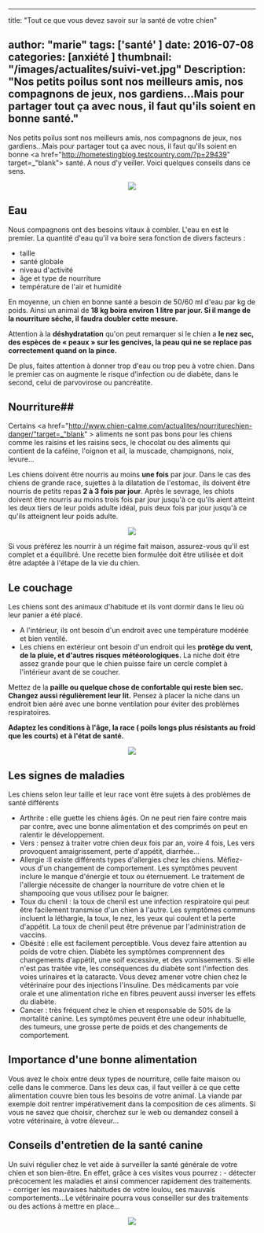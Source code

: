 
---
title: "Tout ce que vous devez savoir sur la santé de votre chien"

author: "marie"
tags: ['santé' ]
date: 2016-07-08
categories: [anxiété ]
thumbnail: "/images/actualites/suivi-vet.jpg"
Description: "Nos petits poilus sont nos meilleurs amis, nos compagnons de jeux, nos gardiens...Mais pour partager tout ça avec nous, il faut qu'ils soient en bonne santé."
---

Nos petits poilus sont nos meilleurs amis, nos compagnons de jeux, nos gardiens...Mais pour partager tout ça avec nous, il faut qu'ils soient en bonne <a href="http://hometestingblog.testcountry.com/?p=29439" target=_"blank"> santé. </a>A nous d'y veiller. Voici quelques conseils dans ce sens.



<p align="center"><img src= "/images/actualites/chien-en-bonne-sante.jpg"class="img-respnsive"></p>

## Eau ##
Nous compagnons ont des besoins vitaux à combler. L'eau en est le premier. La quantité d'eau qu'il va boire sera fonction de divers facteurs :
<ul><li>taille</li>
<li>santé globale</li>
<li>niveau d'activité</li>
<li>âge et type de nourriture</li>
<li>température de l'air et humidité </li></ul>

En moyenne, un chien en bonne santé a besoin de 50/60 ml d'eau par kg de poids. Ainsi un animal de <b>18 kg boira environ 1 litre par jour. Si il mange de la nourriture séche, il faudra doubler cette mesure.</b>

Attention à la <b>déshydratation</b> qu'on peut remarquer si le chien a <b>le nez sec, des espèces de « peaux » sur les gencives, la peau qui ne se replace pas correctement quand on la pince. </b>

De plus, faites attention à donner trop d'eau ou trop peu à votre chien. Dans le premier cas on augmente le risque d'infection ou de diabète, dans le second, celui de parvovirose ou  pancréatite.




## Nourriture##
Certains <a href="http://www.chien-calme.com/actualites/nourriturechien-danger/"target=_"blank" > aliments </a>ne sont pas bons pour les chiens comme les raisins et les raisins secs, le chocolat ou des aliments qui contient de la caféine, l'oignon et ail, la muscade, champignons, noix, levure...


Les chiens doivent être nourris au moins <b>une fois</b> par jour. Dans le cas des chiens de grande race, sujettes à la dilatation de l'estomac, ils doivent être nourris de petits repas<b> 2 à 3 fois par jour</b>. Après le sevrage, les chiots doivent être nourris au moins trois fois par jour jusqu'à ce qu'ils aient atteint les deux tiers de leur poids adulte idéal, puis deux fois par jour jusqu'à ce qu'ils atteignent leur poids adulte.

<p align="center"><img src= "/images/actualites/choisir-les-croquettes-pour-chien.jpg"class="img-respnsive"></p>

Si vous préférez les nourrir à un régime fait maison, assurez-vous qu'il est complet et a équilibré. Une recette bien formulée doit être utilisée et doit être adaptée à l'étape de la vie du chien.


## Le couchage ##

Les chiens sont des animaux d'habitude et ils vont dormir dans le lieu où leur panier a été placé.
- A l'intérieur, ils ont besoin d'un endroit avec une température modérée et bien ventilé.
- Les chiens en extérieur ont besoin d'un endroit qui les <b>protège du vent, de la pluie, et d'autres risques météorologiques.</b> La niche doit être assez grande pour que le chien puisse faire un cercle complet à l'intérieur avant de se coucher.

 Mettez de la <b>paille ou quelque chose de confortable qui reste bien sec. Changez aussi régulièrement leur lit.</b> Pensez à placer la niche dans un endroit bien aéré avec une bonne ventilation pour éviter des problèmes respiratoires.

 <b>Adaptez les conditions à l'âge, la race ( poils longs plus résistants au froid que les courts) et à l'état de santé.</b>

<p align="center"><img src= "/images/actualites/niche-pour-chien.jpg"class="img-respnsive"></p>

## Les signes de maladies ##
Les chiens selon leur taille et leur race vont être sujets à des problèmes de santé différents
<ul><li>Arthrite : elle guette les chiens âgés. On ne peut rien faire contre mais par contre, avec une bonne alimentation et des comprimés on peut en ralentir le développement. </li>
<li>Vers : pensez à traiter votre chien deux fois par an, voire 4 fois, Les vers provoquent amaigrissement, perte d'appétit, diarrhée...</li>
<li>Allergie :Il existe différents types d'allergies chez les chiens. Méfiez-vous d'un changement de comportement. Les symptômes peuvent inclure le manque d'énergie et toux  ou éternuement. Le traitement de l'allergie nécessite de changer la nourriture de votre chien et le shampooing que vous utilisez pour le baigner. </li>
<li>Toux du chenil : la toux de chenil est une infection respiratoire qui peut être facilement transmise d'un chien à l'autre. Les symptômes communs incluent la léthargie, la toux, le nez, les yeux qui coulent et la perte d'appétit. La toux de chenil peut être prévenue par l'administration de vaccins. </li>
<li>Obésité : elle est facilement perceptible. Vous devez faire attention au poids de votre chien. </li<
<li>Diabète les symptômes comprennent des changements d'appétit, une soif excessive, et des vomissements. Si elle n'est pas  traitée vite, les conséquences du diabète sont l'infection des voies urinaires et la cataracte.
    Vous devez amener votre chien chez le vétérinaire pour  des injections l'insuline. Des médicaments par voie orale et une alimentation riche en fibres peuvent aussi inverser les effets du diabète. </li>
    <li> Cancer : très fréquent chez le chien et responsable de 50% de la mortalité canine. Les symptômes peuvent être une odeur inhabituelle, des tumeurs, une grosse perte de poids et des changements de comportement.</li></ul>

 <h2> Importance d'une bonne alimentation </h2>

Vous avez le choix entre deux types de nourriture, celle faite maison ou celle dans le commerce. Dans les deux cas, il faut veiller à ce que cette alimentation couvre bien tous les besoins de votre animal. La viande par exemple doit rentrer impérativement dans la composition de ces aliments. Si vous ne savez que choisir, cherchez sur le web ou demandez conseil à votre vétérinaire, à votre éleveur...

<h2>  Conseils d'entretien de la santé canine </h2>

Un suivi régulier chez le vet aide à surveiller la santé générale de votre chien et son bien-être. En effet, grâce à ces visites vous pourrez :
    - détecter précocement les maladies et ainsi commencer rapidement des traitements.
    - corriger les mauvaises habitudes de votre loulou, ses mauvais comportements...Le vétérinaire pourra vous conseiller sur des traitements ou des actions à mettre en place...

<p align="center"><img src= "/images/actualites/comportement-chien-2.jpg"class="img-respnsive">